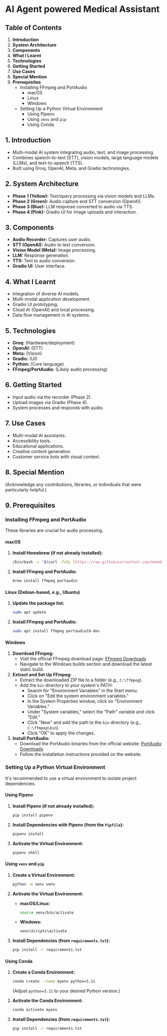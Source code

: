 # AI Agent powered Medical Assistant

## Table of Contents

1.  **Introduction**
2.  **System Architecture**
3.  **Components**
4.  **What I Learnt**
5.  **Technologies**
6.  **Getting Started**
7.  **Use Cases**
8.  **Special Mention**
9.  **Prerequisites**
    * Installing FFmpeg and PortAudio
        * macOS
        * Linux
        * Windows
    * Setting Up a Python Virtual Environment
        * Using Pipenv
        * Using `venv` and `pip`
        * Using Conda

## 1. Introduction

* Multi-modal AI system integrating audio, text, and image processing.
* Combines speech-to-text (STT), vision models, large language models (LLMs), and text-to-speech (TTS).
* Built using Groq, OpenAI, Meta, and Gradio technologies.

## 2. System Architecture

* **Phase 1 (Yellow):** Text/query processing via vision models and LLMs.
* **Phase 2 (Green):** Audio capture and STT conversion (OpenAI).
* **Phase 3 (Blue):** LLM response converted to audio via TTS.
* **Phase 4 (Pink):** Gradio UI for image uploads and interaction.

## 3. Components

* **Audio Recorder:** Captures user audio.
* **STT (OpenAI):** Audio to text conversion.
* **Vision Model (Meta):** Image processing.
* **LLM:** Response generation.
* **TTS:** Text to audio conversion.
* **Gradio UI:** User interface.

## 4. What I Learnt

* Integration of diverse AI models.
* Multi-modal application development.
* Gradio UI prototyping.
* Cloud AI (OpenAI) and local processing.
* Data flow management in AI systems.

## 5. Technologies

* **Groq:** (Hardware/deployment)
* **OpenAI:** (STT)
* **Meta:** (Vision)
* **Gradio:** (UI)
* **Python:** (Core language)
* **FFmpeg/PortAudio:** (Likely audio processing)

## 6. Getting Started

* Input audio via the recorder (Phase 2).
* Upload images via Gradio (Phase 4).
* System processes and responds with audio.

## 7. Use Cases

* Multi-modal AI assistants.
* Accessibility tools.
* Educational applications.
* Creative content generation.
* Customer service bots with visual context.

## 8. Special Mention

(Acknowledge any contributions, libraries, or individuals that were particularly helpful.)

## 9. Prerequisites

### Installing FFmpeg and PortAudio

These libraries are crucial for audio processing.

#### macOS

1.  **Install Homebrew (if not already installed):**

    ```bash
    /bin/bash -c "$(curl -fsSL [https://raw.githubusercontent.com/Homebrew/install/HEAD/install.sh](https://raw.githubusercontent.com/Homebrew/install/HEAD/install.sh))"
    ```

2.  **Install FFmpeg and PortAudio:**

    ```bash
    brew install ffmpeg portaudio
    ```

#### Linux (Debian-based, e.g., Ubuntu)

1.  **Update the package list:**

    ```bash
    sudo apt update
    ```

2.  **Install FFmpeg and PortAudio:**

    ```bash
    sudo apt install ffmpeg portaudio19-dev
    ```

#### Windows

1.  **Download FFmpeg:**
    * Visit the official FFmpeg download page: [FFmpeg Downloads](https://ffmpeg.org/download.html)
    * Navigate to the Windows builds section and download the latest static build.
2.  **Extract and Set Up FFmpeg:**
    * Extract the downloaded ZIP file to a folder (e.g., `C:\ffmpeg`).
    * Add the `bin` directory to your system's PATH:
        * Search for "Environment Variables" in the Start menu.
        * Click on "Edit the system environment variables."
        * In the System Properties window, click on "Environment Variables."
        * Under "System variables," select the "Path" variable and click "Edit."
        * Click "New" and add the path to the `bin` directory (e.g., `C:\ffmpeg\bin`).
        * Click "OK" to apply the changes.
3.  **Install PortAudio:**
    * Download the PortAudio binaries from the official website: [PortAudio Downloads](http://www.portaudio.com/download.html).
    * Follow the installation instructions provided on the website.

### Setting Up a Python Virtual Environment

It's recommended to use a virtual environment to isolate project dependencies.

#### Using Pipenv

1.  **Install Pipenv (if not already installed):**

    ```bash
    pip install pipenv
    ```

2.  **Install Dependencies with Pipenv (from the `Pipfile`):**

    ```bash
    pipenv install
    ```

3.  **Activate the Virtual Environment:**

    ```bash
    pipenv shell
    ```

#### Using `venv` and `pip`

1.  **Create a Virtual Environment:**

    ```bash
    python -m venv venv
    ```

2.  **Activate the Virtual Environment:**

    * **macOS/Linux:**

        ```bash
        source venv/bin/activate
        ```

    * **Windows:**

        ```bash
        venv\Scripts\activate
        ```

3.  **Install Dependencies (from `requirements.txt`):**

    ```bash
    pip install -r requirements.txt
    ```

#### Using Conda

1.  **Create a Conda Environment:**

    ```bash
    conda create --name myenv python=3.11
    ```

    (Adjust `python=3.11` to your desired Python version.)

2.  **Activate the Conda Environment:**

    ```bash
    conda activate myenv
    ```

3.  **Install Dependencies (from `requirements.txt`):**

    ```bash
    pip install -r requirements.txt